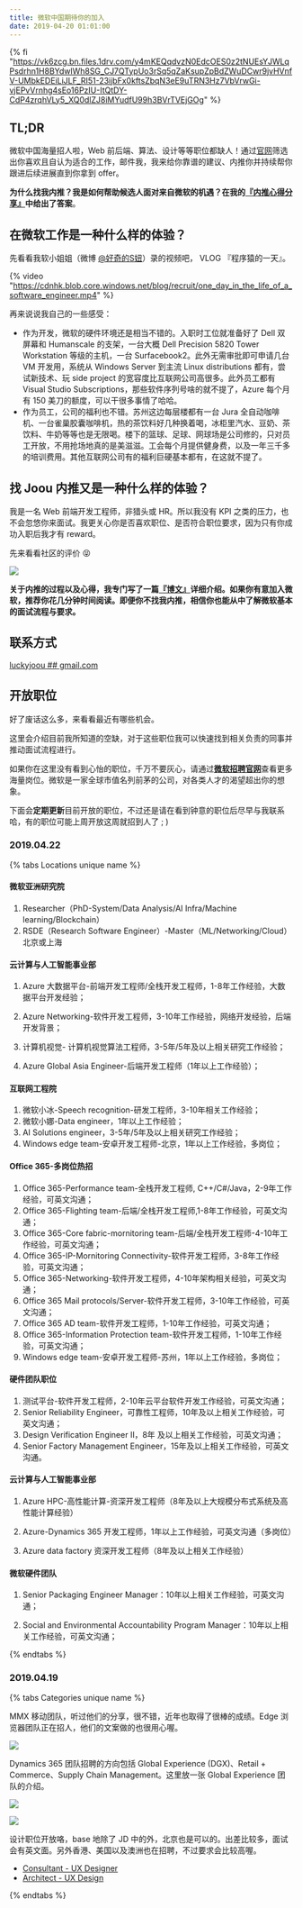 ```yaml
---
title: 微软中国期待你的加入
date: 2019-04-20 01:01:00
---
```


{% fi "https://vk6zcg.bn.files.1drv.com/y4mKEQqdvzN0EdcOES0z2tNUEsYJWLqPsdrhn1H8BYdwlWh8SG_CJ7QTypUo3rSq5qZaKsupZpBdZWuDCwr9jvHVnfV-UMbkEDEiLiJLF_RI51-23ijbFx0kftsZbqN3eE9uTRN3Hz7VbVrwGi-vjEPvVrnhg4sEo16PzIU-ItQtDY-CdP4zrqhVLy5_XQ0dlZJ8iMYudfU99h3BVrTVEjGOg" %}



## TL;DR

微软中国海量招人啦，Web 前后端、算法、设计等等职位都缺人！通过[官网](https://careers.microsoft.com/us/en/search-results?rt=professional)筛选出你喜欢且自认为适合的工作，邮件我，我来给你靠谱的建议、内推你并持续帮你跟进后续进展直到你拿到 offer。

**为什么找我内推？我是如何帮助候选人面对来自微软的机遇？在我的[『内推心得分享』](https://blog.joouis.com/2019/04/11/a-thought-of-referral/)中给出了答案**。

## 在微软工作是一种什么样的体验？

先看看我软小姐姐（微博 [@好奇的S妞](https://www.weibo.com/ohmyboy)）录的视频吧， VLOG 『程序猿的一天』。

{% video "https://cdnhk.blob.core.windows.net/blog/recruit/one_day_in_the_life_of_a_software_engineer.mp4" %}

再来说说我自己的一些感受：

- 作为开发，微软的硬件环境还是相当不错的。入职时工位就准备好了 Dell 双屏幕和 Humanscale 的支架，一台大概 Dell Precision 5820 Tower Workstation 等级的主机，一台 Surfacebook2。此外无需审批即可申请几台 VM 开发用，系统从 Windows Server 到主流 Linux distributions 都有，尝试新技术、玩 side project 的宽容度比互联网公司高很多。此外员工都有 Visual Studio Subscriptions，那些软件序列号啥的就不提了，Azure 每个月有 150 美刀的额度，可以干很多事情了哈哈。
- 作为员工，公司的福利也不错。苏州这边每层楼都有一台 Jura 全自动咖啡机、一台雀巢胶囊咖啡机，热的茶饮料好几种换着喝，冰柜里汽水、豆奶、茶饮料、牛奶等等也是无限喝。楼下的篮球、足球、网球场是公司修的，只对员工开放，不用抢场地真的是美滋滋。工会每个月提供健身费，以及一年三千多的培训费用。其他互联网公司有的福利巨硬基本都有，在这就不提了。

## 找 Joou 内推又是一种什么样的体验？

我是一名 Web 前端开发工程师，非猎头或 HR。所以我没有 KPI 之类的压力，也不会忽悠你来面试。我更关心你是否喜欢职位、是否符合职位要求，因为只有你成功入职后我才有 reward。

先来看看社区的评价 😝

![](https://u661cg.bn.files.1drv.com/y4mxifR4zl_EAeYYKS3Pcppavl884YM27s5eYBAkmtKe3E88knpY6jt8RGV494nd3a-JTlGwCoezYaLfYoVZ9cSyAt0TxiqTgozzd8MXGJrrtt5WXJ6njDF-cn3ZDGZT2wpwJn4oOraU6LFZJO3DT2axGKRZuLXDhMQe3FDAsFgs2eDxX-BO43VAEYITvtoc_5ng-RJ8lmdgTpj6KEJWXBVMg)

**关于内推的过程以及心得，我专门写了一篇[『博文』](https://blog.joouis.com/2019/04/11/a-thought-of-referral/)详细介绍。如果你有意加入微软，推荐你花几分钟时间阅读。即便你不找我内推，相信你也能从中了解微软基本的面试流程与要求。**

## 联系方式

[luckyjoou ## gmail.com](mailto:luckyjoou@gmail.com)

## 开放职位

好了废话这么多，来看看最近有哪些机会。

这里会介绍目前我所知道的空缺，对于这些职位我可以快速找到相关负责的同事并推动面试流程进行。

如果你在这里没有看到心怡的职位，千万不要灰心，请通过[**微软招聘官网**](https://careers.microsoft.com/us/en/search-results?rt=professional)查看更多海量岗位。微软是一家全球市值名列前茅的公司，对各类人才的渴望超出你的想象。

下面会**定期更新**目前开放的职位，不过还是请在看到钟意的职位后尽早与我联系哈，有的职位可能上周开放这周就招到人了 ; )

### 2019.04.22

{% tabs Locations unique name %}

<!-- tab 北京 -->

#### **微软亚洲研究院**

1. Researcher（PhD-System/Data Analysis/AI Infra/Machine learning/Blockchain）
2. RSDE（Research Software Engineer）-Master（ML/Networking/Cloud）北京或上海

#### **云计算与人工智能事业部**

1. Azure 大数据平台-前端开发工程师/全栈开发工程师，1-8年工作经验，大数据平台开发经验；

2. Azure Networking-软件开发工程师，3-10年工作经验，网络开发经验，后端开发背景；

3. 计算机视觉- 计算机视觉算法工程师，3-5年/5年及以上相关研究工作经验；

4. Azure Global Asia Engineer-后端开发工程师（1年以上工作经验）；

#### **互联网工程院**

1. 微软小冰-Speech recognition-研发工程师，3-10年相关工作经验；
2. 微软小娜-Data engineer，1年以上工作经验；
3. AI Solutions engineer，3-5年/5年及以上相关研究工作经验；
4. Windows edge team-安卓开发工程师-北京，1年以上工作经验，多岗位；

<!-- endtab -->

<!-- tab 苏州 -->

#### **Office 365-多岗位热招**

1. Office 365-Performance team-全栈开发工程师, C++/C#/Java，2-9年工作经验，可英文沟通；
2. Office 365-Flighting team-后端/全栈开发工程师,1-8年工作经验，可英文沟通；
3. Office 365-Core fabric-mornitoring team-后端/全栈开发工程师-4-10年工作经验，可英文沟通；
4. Office 365-IP-Mornitoring Connectivity-软件开发工程师，3-8年工作经验，可英文沟通；
5. Office 365-Networking-软件开发工程师，4-10年架构相关经验，可英文沟通；
6. Office 365 Mail protocols/Server-软件开发工程师，3-10年工作经验，可英文沟通；
7. Office 365 AD team-软件开发工程师，1-10年工作经验，可英文沟通；
8. Office 365-Information Protection team-软件开发工程师，1-10年工作经验，可英文沟通；
9. Windows edge team-安卓开发工程师-苏州，1年以上工作经验，多岗位；

#### **硬件团队职位**

1. 测试平台-软件开发工程师，2-10年云平台软件开发工作经验，可英文沟通；
2. Senior Reliability Engineer，可靠性工程师，10年及以上相关工作经验，可英文沟通；
3. Design Verification Engineer II，8年 及以上相关工作经验，可英文沟通；
4. Senior Factory Management Engineer，15年及以上相关工作经验，可英文沟通。

<!-- endtab -->

 <!-- tab 上海 -->

#### **云计算与人工智能事业部**

1. Azure HPC-高性能计算-资深开发工程师（8年及以上大规模分布式系统及高性能计算经验）

2. Azure-Dynamics 365 开发工程师，1年以上工作经验，可英文沟通（多岗位）

3. Azure data factory 资深开发工程师（8年及以上相关工作经验）

 <!-- endtab -->

 <!-- tab 深圳 -->

#### **微软硬件团队**

1. Senior Packaging Engineer Manager：10年以上相关工作经验，可英文沟通；

2. Social and Environmental Accountability Program Manager：10年以上相关工作经验，可英文沟通；

 <!-- endtab -->

{% endtabs %}



### 2019.04.19

{% tabs Categories unique name %}

<!-- tab Mobile -->

MMX 移动团队，听过他们的分享，很不错，近年也取得了很棒的成绩。Edge 浏览器团队正在招人，他们的文案做的也很用心喔。

![](https://u660cg.bn.files.1drv.com/y4m7gM25moAbCmf1dg9Lb6EXAZxZ4h3N-EKyKqPKrZ5Y1gLzcqNzZsSeavdZQotkA5yeW04GOUC8wYm_g5cIIUAhtnsWDzhJURxcS_EC5BQYp7lY0XEEcWHdssAWx-Le555YSzflDomvD5V22jpc3QrZ9UO_RQES3jNQEv4K_as0E-YBueMNGt5ByxgQPi8dCztCf3n-XQCSnr3kBcW0mk7Lg)

<!-- endtab -->

<!-- tab Dynamics 365 -->

Dynamics 365 团队招聘的方向包括 Global Experience (DGX)、Retail + Commerce、Supply Chain Management。这里放一张 Global Experience 团队的介绍。

![](https://u66wcg.bn.files.1drv.com/y4m29GjwbxqhSmei5H6lRJ3tnIiSs7ShNi5MMezbXnK1-wtsxG9PK8BbyJs_aX8ipeXqKKZfKOr_0PxmeqIbJx6HOHlN1MM8_L0cedyietfTOGgHZjVV8TXfY2oOf51ASh8eNvOW9E9r3FNrTOEJ5v5h8NLaEb7wCqGnsg5jsF1XEZEDzPoVXIwcUhPB2gg_uGeU7Epdem9Fh67YQirpBy88Q)

<!-- endtab -->

 <!-- tab Azure Big Data -->

![](https://u66zcg.bn.files.1drv.com/y4msbW1h8QI6_rXxW2weAynH1HVi4GR1ypWaZZFeuY8d2cj-XjDPzJBqj3SpcQC8xQWFFTEFrBOYG6zim5BteybJKZH4JQNloUiQ2nV_Jz-VS6w7H4mx7eDGzq8wd_tgnjSGzNoiBVCfUnVfFZbNSjEo2uAaw8Vpk9QwmNqZ0krU52yfeI9FKH0hQqBI3Q4JMHkxCGLzw6F2enBtmg-cpPAdw)

 <!-- endtab -->

 <!-- tab UX Designer -->

设计职位开放咯，base 地除了 JD 中的外，北京也是可以的。出差比较多，面试会有英文面。另外香港、美国以及澳洲也在招聘，不过要求会比较高喔。

- [Consultant - UX Designer](https://careers.microsoft.com/us/en/job/603152/Consultant-UX-Designer)
- [Architect - UX Design](https://careers.microsoft.com/us/en/job/603088/Architect-UX-Design)

 <!-- endtab -->

{% endtabs %}





